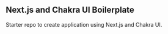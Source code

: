 ##  Next.js and Chakra UI Boilerplate

Starter repo to create application using Next.js and Chakra UI.